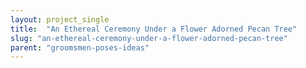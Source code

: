 ```yaml
---
layout: project_single
title:  "An Ethereal Ceremony Under a Flower Adorned Pecan Tree"
slug: "an-ethereal-ceremony-under-a-flower-adorned-pecan-tree"
parent: "groomsmen-poses-ideas"
---
```

 